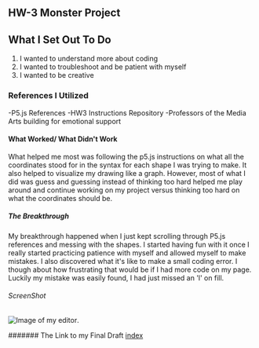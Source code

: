 HW-3 Monster Project
-----

## What I Set Out To Do
  1. I wanted to understand more about coding
  2. I wanted to troubleshoot and be patient with myself
  3. I wanted to be creative

### References I Utilized
-P5.js References
-HW3 Instructions Repository
-Professors of the Media Arts building for emotional support

#### What Worked/ What Didn't Work

What helped me most was following the p5.js instructions on what all the coordinates stood for in the syntax for each shape I was trying to make.
It also helped to visualize my drawing like a graph. However, most of what I did was guess and guessing instead of thinking too hard helped me play around and continue working on my project versus thinking too hard on what the coordinates should be.

##### The Breakthrough

My breakthrough happened when I just kept scrolling through P5.js references and messing with the shapes.
I started having fun with it once I really started practicing patience with myself and allowed myself to make mistakes.
I also discovered what it's like to make a small coding error. I though about how frustrating that would be if I had more code on my page.
Luckily my mistake was easily found, I had just missed an 'l' on fill.

###### ScreenShot
![Image of my editor](screen-shot-7.jpg).

####### The Link to my Final Draft
[index](file:///C:/Users/Charles/Documents/191-work/HW-3/index.html)
